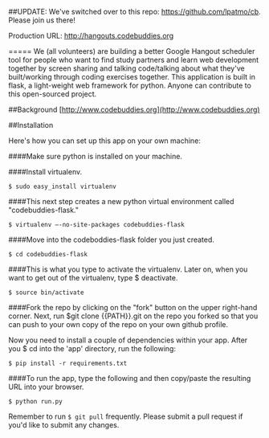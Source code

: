 ##UPDATE:
We've switched over to this repo: https://github.com/lpatmo/cb. Please join us there! 

Production URL: http://hangouts.codebuddies.org

=====
We (all volunteers) are building a better Google Hangout scheduler tool for people who want to find study partners and learn web development together by screen sharing and talking code/talking about what they've built/working through coding exercises together. This application is built in flask, a light-weight web framework for python. Anyone can contribute to this open-sourced project.

##Background
[http://www.codebuddies.org](http://www.codebuddies.org)

##Installation 

Here's how you can set up this app on your own machine:

####Make sure python is installed on your machine.

####Install virtualenv. 
```
$ sudo easy_install virtualenv
```

####This next step creates a new python virtual environment called "codebuddies-flask."
```
$ virtualenv —-no-site-packages codebuddies-flask
```

####Move into the codeboddies-flask folder you just created. 
```
$ cd codebuddies-flask
```

####This is what you type to activate the virtualenv. Later on, when you want to get out of the virtualenv, type $ deactivate.
```
$ source bin/activate
```

####Fork the repo by clicking on the "fork" button on the upper right-hand corner. Next, run $git clone {{PATH}}.git on the repo you forked so that you can push to your own copy of the repo on your own github profile.

Now you need to install a couple of dependencies within your app. After you $ cd into the 'app' directory, run the following: 

```
$ pip install -r requirements.txt
```

####To run the app, type the following and then copy/paste the resulting URL into your browser.
```
$ python run.py 
```

Remember to run ```$ git pull``` frequently. Please submit a pull request if you'd like to submit any changes.
